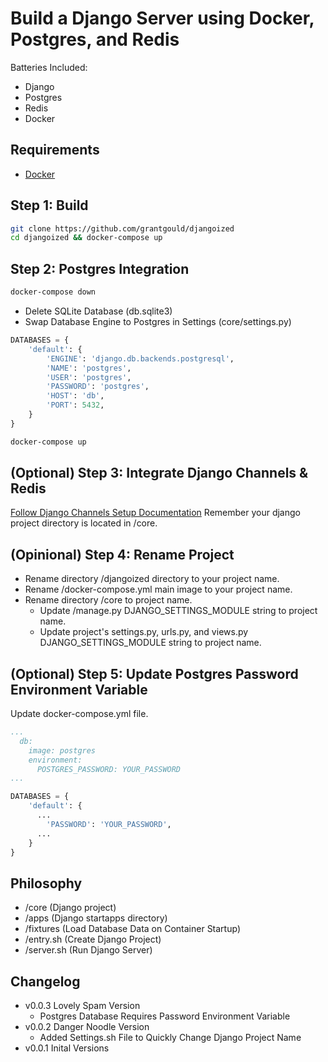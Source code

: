 # Build a Django Server using Docker, Postgres, and Redis
Batteries Included:
- Django
- Postgres 
- Redis
- Docker

## Requirements
- [Docker](https://www.docker.com)

## Step 1: Build
```bash
git clone https://github.com/grantgould/djangoized
cd djangoized && docker-compose up
```

## Step 2: Postgres Integration
```bash
docker-compose down
```
- Delete SQLite Database (db.sqlite3)
- Swap Database Engine to Postgres in Settings (core/settings.py)
``` python
DATABASES = {
    'default': {
        'ENGINE': 'django.db.backends.postgresql',
        'NAME': 'postgres',
        'USER': 'postgres',
        'PASSWORD': 'postgres',
        'HOST': 'db',
        'PORT': 5432,
    }
}
```
```bash
docker-compose up
```

## (Optional) Step 3: Integrate Django Channels & Redis
[Follow Django Channels Setup Documentation](https://channels.readthedocs.io/en/latest/tutorial/part_1.html) Remember your django project directory is located in /core.

## (Opinional) Step 4: Rename Project
- Rename directory /djangoized directory to your project name.
- Rename /docker-compose.yml main image to your project name.
- Rename directory /core to project name.
  - Update /manage.py DJANGO_SETTINGS_MODULE string to project name. 
  - Update project's settings.py, urls.py, and views.py DJANGO_SETTINGS_MODULE string to project name.

## (Optional) Step 5: Update Postgres Password Environment Variable
Update docker-compose.yml file.
```yaml
...
  db:
    image: postgres
    environment:
      POSTGRES_PASSWORD: YOUR_PASSWORD
...
```

``` python
DATABASES = {
    'default': {
      ...
        'PASSWORD': 'YOUR_PASSWORD',
      ...
    }
}
```

## Philosophy 
- /core (Django project)
- /apps (Django startapps directory)
- /fixtures (Load Database Data on Container Startup)
- /entry.sh (Create Django Project)
- /server.sh (Run Django Server)

## Changelog
- v0.0.3 Lovely Spam Version
  - Postgres Database Requires Password Environment Variable
- v0.0.2 Danger Noodle Version
  - Added Settings.sh File to Quickly Change Django Project Name
- v0.0.1 Inital Versions